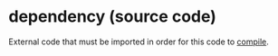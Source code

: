 # dependency (source code)

External code that must be imported in order for this code to [compile](./source-code-compilation.md).